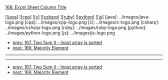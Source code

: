 [168. Excel Sheet Column Title](https://leetcode.com/problems/excel-sheet-column-title/)

[![java]](../java/168-excel-sheet-column-title.md)
[![cpp]](../cpp/168-excel-sheet-column-title.md)
[![c]](../c/168-excel-sheet-column-title.md)
[![csharp]](../csharp/168-excel-sheet-column-title.md)
[![ruby]](../ruby/168-excel-sheet-column-title.md)
[![python]](../python/168-excel-sheet-column-title.md)
[![js]](../js/168-excel-sheet-column-title.md)
[java]: ../images/java-logo.png
[cpp]: ../images/cpp-logo.png
[c]: ../images/c-logo.png
[csharp]: ../images/csharp-logo.png
[ruby]: ../images/ruby-logo.png
[python]: ../images/python-logo.png
[js]: ../images/js-logo.png

- [prev: 167. Two Sum II - Input array is sorted](167-two-sum-ii-input-array-is-sorted.md)
- [next: 169. Majority Element](169-majority-element.md)

---


---

- [prev: 167. Two Sum II - Input array is sorted](167-two-sum-ii-input-array-is-sorted.md)
- [next: 169. Majority Element](169-majority-element.md)
